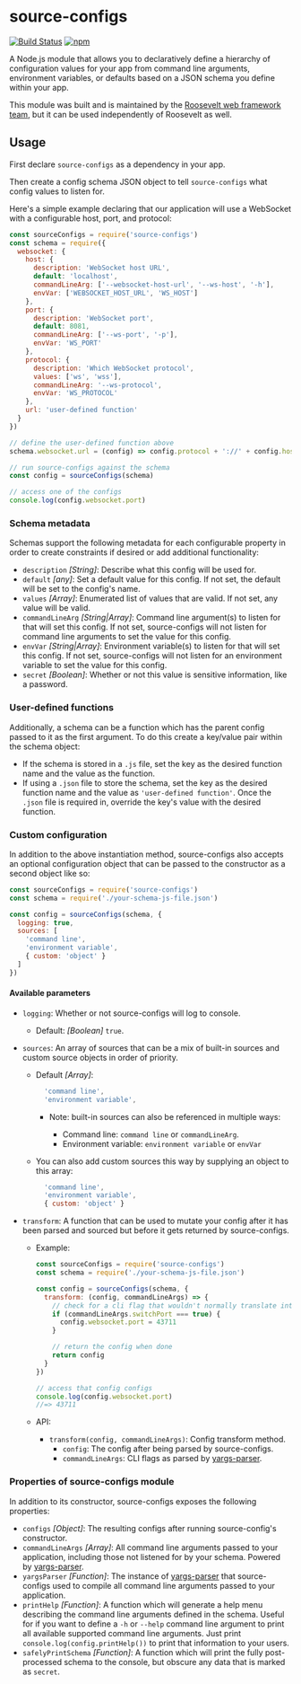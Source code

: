 # source-configs

[![Build Status](https://github.com/rooseveltframework/source-configs/workflows/CI/badge.svg
)](https://github.com/rooseveltframework/source-configs/actions?query=workflow%3ACI) [![npm](https://img.shields.io/npm/v/source-configs.svg)](https://www.npmjs.com/package/source-configs)

A Node.js module that allows you to declaratively define a hierarchy of configuration values for your app from command line arguments, environment variables, or defaults based on a JSON schema you define within your app.

This module was built and is maintained by the [Roosevelt web framework](https://github.com/rooseveltframework/roosevelt) [team](https://github.com/orgs/rooseveltframework/people), but it can be used independently of Roosevelt as well.

## Usage

First declare `source-configs` as a dependency in your app.

Then create a config schema JSON object to tell `source-configs` what config values to listen for.

Here's a simple example declaring that our application will use a WebSocket with a configurable host, port, and protocol:

```javascript
const sourceConfigs = require('source-configs')
const schema = require({
  websocket: {
    host: {
      description: 'WebSocket host URL',
      default: 'localhost',
      commandLineArg: ['--websocket-host-url', '--ws-host', '-h'],
      envVar: ['WEBSOCKET_HOST_URL', 'WS_HOST']
    },
    port: {
      description: 'WebSocket port',
      default: 8081,
      commandLineArg: ['--ws-port', '-p'],
      envVar: 'WS_PORT'
    },
    protocol: {
      description: 'Which WebSocket protocol',
      values: ['ws', 'wss'],
      commandLineArg: '--ws-protocol',
      envVar: 'WS_PROTOCOL'
    },
    url: 'user-defined function'
  }
})

// define the user-defined function above
schema.websocket.url = (config) => config.protocol + '://' + config.host + ':' + config.port

// run source-configs against the schema
const config = sourceConfigs(schema)

// access one of the configs
console.log(config.websocket.port)
```

### Schema metadata

Schemas support the following metadata for each configurable property in order to create constraints if desired or add additional functionality:

- `description` *[String]*: Describe what this config will be used for.
- `default` *[any]*: Set a default value for this config. If not set, the default will be set to the config's name.
- `values` *[Array]*: Enumerated list of values that are valid. If not set, any value will be valid.
- `commandLineArg` *[String|Array<String>]*: Command line argument(s) to listen for that will set this config. If not set, source-configs will not listen for command line arguments to set the value for this config.
- `envVar` *[String|Array<String>]*: Environment variable(s) to listen for that will set this config. If not set, source-configs will not listen for an environment variable to set the value for this config.
- `secret` *[Boolean]*: Whether or not this value is sensitive information, like a password.

### User-defined functions

Additionally, a schema can be a function which has the parent config passed to it as the first argument. To do this create a key/value pair within the schema object:

- If the schema is stored in a `.js` file, set the key as the desired function name and the value as the function.
- If using a `.json` file to store the schema, set the key as the desired function name and the value as `'user-defined function'`. Once the `.json` file is required in, override the key's value with the desired function.

### Custom configuration

In addition to the above instantiation method, source-configs also accepts an optional configuration object that can be passed to the constructor as a second object like so:

```javascript
const sourceConfigs = require('source-configs')
const schema = require('./your-schema-js-file.json')

const config = sourceConfigs(schema, {
  logging: true,
  sources: [
    'command line',
    'environment variable',
    { custom: 'object' }
  ]
})
```

#### Available parameters

- `logging`: Whether or not source-configs will log to console.
  
  - Default: *[Boolean]* `true`.

- `sources`: An array of sources that can be a mix of built-in sources and custom source objects in order of priority.
  
  - Default *[Array]*:
    
    ```javascript
      'command line',
      'environment variable',
    ```
    
    - Note: built-in sources can also be referenced in multiple ways:
      
      - Command line: `command line` or `commandLineArg`.
      - Environment variable: `environment variable` or `envVar`
  
  - You can also add custom sources this way by supplying an object to this array:
    
    ```javascript
      'command line',
      'environment variable',
      { custom: 'object' }
    ```

- `transform`: A function that can be used to mutate your config after it has been parsed and sourced but before it gets returned by source-configs.
  
  - Example:
    
    ```javascript
    const sourceConfigs = require('source-configs')
    const schema = require('./your-schema-js-file.json')
    
    const config = sourceConfigs(schema, {
      transform: (config, commandLineArgs) => {
        // check for a cli flag that wouldn't normally translate into a config
        if (commandLineArgs.switchPort === true) {
          config.websocket.port = 43711
        }
    
        // return the config when done
        return config
      }
    })
    
    // access that config configs
    console.log(config.websocket.port)
    //=> 43711
    ```
  
  - API:
    
    - `transform(config, commandLineArgs)`: Config transform method.
      - `config`: The config after being parsed by source-configs.
      - `commandLineArgs`: CLI flags as parsed by [yargs-parser](https://www.npmjs.com/package/yargs-parser).

### Properties of source-configs module

In addition to its constructor, source-configs exposes the following properties:

- `configs` *[Object]*: The resulting configs after running source-config's constructor.
- `commandLineArgs` *[Array]*: All command line arguments passed to your application, including those not listened for by your schema. Powered by [yargs-parser](https://www.npmjs.com/package/yargs-parser).
- `yargsParser` *[Function]*: The instance of [yargs-parser](https://www.npmjs.com/package/yargs-parser) that source-configs used to compile all command line arguments passed to your application.
- `printHelp` *[Function]*: A function which will generate a help menu describing the command line arguments defined in the schema. Useful for if you want to define a `-h` or `--help` command line argument to print all available supported command line arguments. Just print `console.log(config.printHelp())` to print that information to your users.
- `safelyPrintSchema` *[Function]*: A function which will print the fully post-processed schema to the console, but obscure any data that is marked as `secret`.
